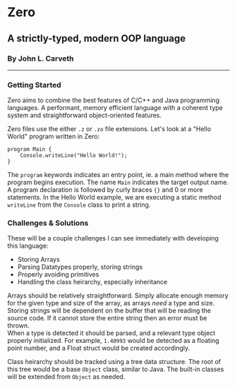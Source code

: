 # Zero 
## A strictly-typed, modern OOP language
### By John L. Carveth
---
### Getting Started
Zero aims to combine the best features of C/C++ and Java programming languages. A performant, memory efficient language with a coherent type system and straightforward object-oriented features.  
  
Zero files use the either `.z` or `.zo` file extensions. Let's look at a "Hello World" program written in Zero:
```
program Main {
    Console.writeLine("Hello World!");
}
```

The `program` keywords indicates an entry point, ie. a main method where the program begins execution. The name `Main` indicates the target output name. A program declaration is followed by curly braces `{}` and 0 or more statements. In the Hello World example, we are executing a static method `writeLine` from the `Console` class to print a string.

### Challenges & Solutions
These will be a couple challenges I can see immediately with developing this language:
- Storing Arrays
- Parsing Datatypes properly, storing strings
- Properly avoiding primitives
- Handling the class heirarchy, especially inheritance

Arrays should be relatively straightforward. Simply allocate enough memory for the given type and size of the array, as arrays *need* a type and size. Storing strings will be dependent on the buffer that will be reading the source code. If it cannot store the entire string then an error must be thrown.  
When a type is detected it should be parsed, and a relevant type object properly initialized. For example, `1.40993` would be detected as a floating point number, and a Float struct would be created accordingly.  
  
  Class heirarchy should be tracked using a tree data structure. The root of this tree would be a base `Object` class, similar to Java. The built-in classes will be extended from `Object` as needed.